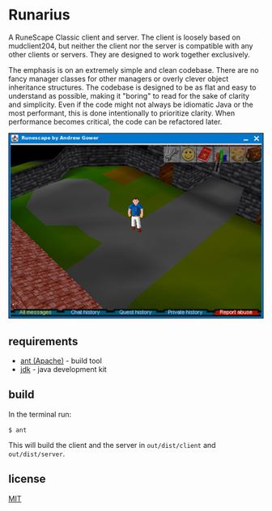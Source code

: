 # Runarius

A RuneScape Classic client and server. The client is loosely based on mudclient204, but neither the client nor the server is compatible with any other clients or servers. They are designed to work together exclusively.

The emphasis is on an extremely simple and clean codebase. There are no fancy manager classes for other managers or overly clever object inheritance structures. The codebase is designed to be as flat and easy to understand as possible, making it "boring" to read for the sake of clarity and simplicity. Even if the code might not always be idiomatic Java or the most performant, this is done intentionally to prioritize clarity. When performance becomes critical, the code can be refactored later.

![](./doc/screenshot.png?raw=true)

## requirements

- [ant (Apache)](https://ant.apache.org/bindownload.cgi) - build tool
- [jdk](https://www.oracle.com/de/java/technologies/downloads/#jdk22-windows) - java development kit

## build
In the terminal run:

    $ ant

This will build the client and the server in `out/dist/client` and `out/dist/server`.

## license

[MIT](LICENSE.md)